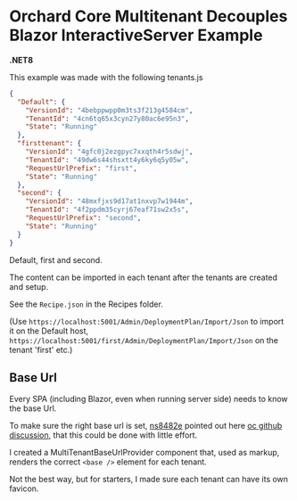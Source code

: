 # Orchard Core Multitenant Decouples Blazor InteractiveServer Example

**.NET8**

This example was made with the following tenants.js

``` json
{
  "Default": {
    "VersionId": "4bebppwpp0m3ts3f213g4584cm",
    "TenantId": "4cn6tq65x3cyn27y80ac6e95n3",
    "State": "Running"
  },
  "firsttenant": {
    "VersionId": "4gfc0j2ezgpyc7xxqth4r5sdwj",
    "TenantId": "49dw6s44shsxtt4y6ky6q5y05w",
    "RequestUrlPrefix": "first",
    "State": "Running"
  },
  "second": {
    "VersionId": "48mxfjxs9d17at1nxvp7w1944m",
    "TenantId": "4f2ppdm35cyrj67eaf71sw2x5s",
    "RequestUrlPrefix": "second",
    "State": "Running"
  }
}
```

Default, first and second. 

The content can be imported in each tenant after the tenants are created and setup.

See the ```Recipe.json``` in the Recipes folder.

(Use ```https://localhost:5001/Admin/DeploymentPlan/Import/Json``` to import it on the Default host, ```https://localhost:5001/first/Admin/DeploymentPlan/Import/Json``` on the tenant 'first' etc.)

## Base Url

Every SPA (including Blazor, even when running server side) needs to know the base Url.

To make sure the right base url is set, [ns8482e](https://github.com/ns8482e) pointed out here [oc github discussion](https://github.com/OrchardCMS/OrchardCore/discussions/14722#discussioncomment-7622743), that this could be done with little effort.

I created a MultiTenantBaseUrlProvider component that, used as markup, renders the correct ```<base />``` element for each tenant.

Not the best way, but for starters, I made sure each tenant can have its own favicon.
